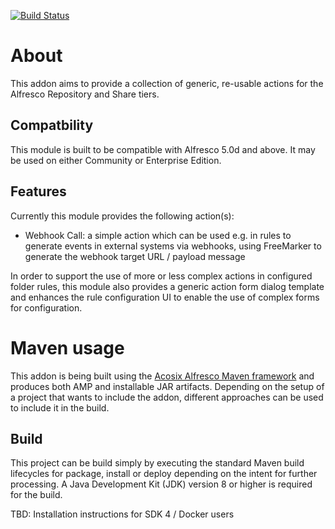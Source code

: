 [![Build Status](https://travis-ci.org/Acosix/alfresco-actions.svg?branch=master)](https://travis-ci.org/Acosix/alfresco-actions)

# About

This addon aims to provide a collection of generic, re-usable actions for the Alfresco Repository and Share tiers.

## Compatbility

This module is built to be compatible with Alfresco 5.0d and above. It may be used on either Community or Enterprise Edition.

## Features

Currently this module provides the following action(s):

- Webhook Call: a simple action which can be used e.g. in rules to generate events in external systems via webhooks, using FreeMarker to generate the webhook target URL / payload message

In order to support the use of more or less complex actions in configured folder rules, this module also provides a generic action form dialog template and enhances the rule configuration UI to enable the use of complex forms for configuration. 

# Maven usage

This addon is being built using the [Acosix Alfresco Maven framework](https://github.com/Acosix/alfresco-maven) and produces both AMP and installable JAR artifacts. Depending on the setup of a project that wants to include the addon, different approaches can be used to include it in the build.

## Build

This project can be build simply by executing the standard Maven build lifecycles for package, install or deploy depending on the intent for further processing. A Java Development Kit (JDK) version 8 or higher is required for the build.

TBD: Installation instructions for SDK 4 / Docker users